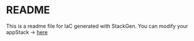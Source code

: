 # README
This is a readme file for IaC generated with StackGen.
You can modify your appStack -> [here](http://main.dev.stackgen.com/appstacks/47404c9b-3c32-4b42-ae9b-5eb22cd51b8f)
